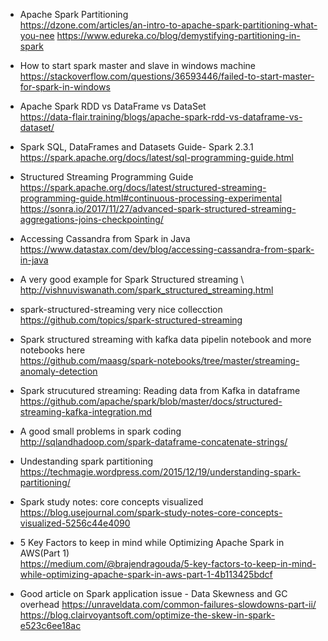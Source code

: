 * Apache Spark Partitioning \
https://dzone.com/articles/an-intro-to-apache-spark-partitioning-what-you-nee
https://www.edureka.co/blog/demystifying-partitioning-in-spark

* How to start spark master and slave in windows machine \
https://stackoverflow.com/questions/36593446/failed-to-start-master-for-spark-in-windows

* Apache Spark RDD vs DataFrame vs DataSet \
https://data-flair.training/blogs/apache-spark-rdd-vs-dataframe-vs-dataset/

* Spark SQL, DataFrames and Datasets Guide- Spark 2.3.1 \
https://spark.apache.org/docs/latest/sql-programming-guide.html

* Structured Streaming Programming Guide \
https://spark.apache.org/docs/latest/structured-streaming-programming-guide.html#continuous-processing-experimental
https://sonra.io/2017/11/27/advanced-spark-structured-streaming-aggregations-joins-checkpointing/

* Accessing Cassandra from Spark in Java \
https://www.datastax.com/dev/blog/accessing-cassandra-from-spark-in-java

* A very good example for Spark Structured streaming \ 
http://vishnuviswanath.com/spark_structured_streaming.html

* spark-structured-streaming very nice collecction \
https://github.com/topics/spark-structured-streaming

* Spark structured streaming with kafka data pipelin notebook and more notebooks here \
https://github.com/maasg/spark-notebooks/tree/master/streaming-anomaly-detection

* Spark strucutured streaming: Reading data from Kafka in dataframe \
https://github.com/apache/spark/blob/master/docs/structured-streaming-kafka-integration.md

* A good small problems in spark coding \
http://sqlandhadoop.com/spark-dataframe-concatenate-strings/

* Undestanding spark partitioning \
https://techmagie.wordpress.com/2015/12/19/understanding-spark-partitioning/

* Spark study notes: core concepts visualized \
https://blog.usejournal.com/spark-study-notes-core-concepts-visualized-5256c44e4090

* 5 Key Factors to keep in mind while Optimizing Apache Spark in AWS(Part 1) \
https://medium.com/@brajendragouda/5-key-factors-to-keep-in-mind-while-optimizing-apache-spark-in-aws-part-1-4b113425bdcf

* Good article on Spark application issue - Data Skewness and GC overhead
https://unraveldata.com/common-failures-slowdowns-part-ii/
https://blog.clairvoyantsoft.com/optimize-the-skew-in-spark-e523c6ee18ac

